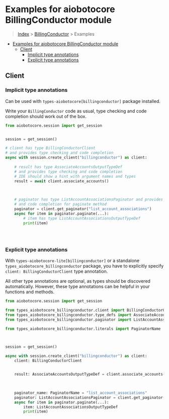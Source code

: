 <a id="examples-for-aiobotocore-billingconductor-module"></a>

# Examples for aiobotocore BillingConductor module

> [Index](../README.md) > [BillingConductor](./README.md) > Examples

- [Examples for aiobotocore BillingConductor module](#examples-for-aiobotocore-billingconductor-module)
  - [Client](#client)
    - [Implicit type annotations](#implicit-type-annotations)
    - [Explicit type annotations](#explicit-type-annotations)

<a id="client"></a>

## Client

<a id="implicit-type-annotations"></a>

### Implicit type annotations

Can be used with `types-aiobotocore[billingconductor]` package installed.

Write your `BillingConductor` code as usual, type checking and code completion
should work out of the box.

```python
from aiobotocore.session import get_session


session = get_session()

# client has type BillingConductorClient
# and provides type checking and code completion
async with session.create_client("billingconductor") as client:
    
    # result has type AssociateAccountsOutputTypeDef
    # and provides type checking and code completion
    # IDE should show a hint with argument names and types
    result = await client.associate_accounts()
    

    
    # paginator has type ListAccountAssociationsPaginator and provides type checking
    # and code completion for paginate method
    paginator = client.get_paginator("list_account_associations")
    async for item in paginator.paginate(...):
        # item has type ListAccountAssociationsOutputTypeDef
        print(item)
    

    
```

<a id="explicit-type-annotations"></a>

### Explicit type annotations

With `types-aiobotocore-lite[billingconductor]` or a standalone
`types_aiobotocore_billingconductor` package, you have to explicitly specify
`client: BillingConductorClient` type annotation.

All other type annotations are optional, as types should be discovered
automatically. However, these type annotations can be helpful in your functions
and methods.

```python
from aiobotocore.session import get_session

from types_aiobotocore_billingconductor.client import BillingConductorClient
from types_aiobotocore_billingconductor.type_defs import AssociateAccountsOutputTypeDef
from types_aiobotocore_billingconductor.paginator import ListAccountAssociationsPaginator

from types_aiobotocore_billingconductor.literals import PaginatorName



session = get_session()

async with session.create_client("billingconductor") as client:
    client: BillingConductorClient

    
    result: AssociateAccountsOutputTypeDef = client.associate_accounts()
    

    
    paginator_name: PaginatorName = "list_account_associations"
    paginator: ListAccountAssociationsPaginator = client.get_paginator(paginator_name)
    async for item in paginator.paginate(...):
        item: ListAccountAssociationsOutputTypeDef
        print(item)
    

    
```
